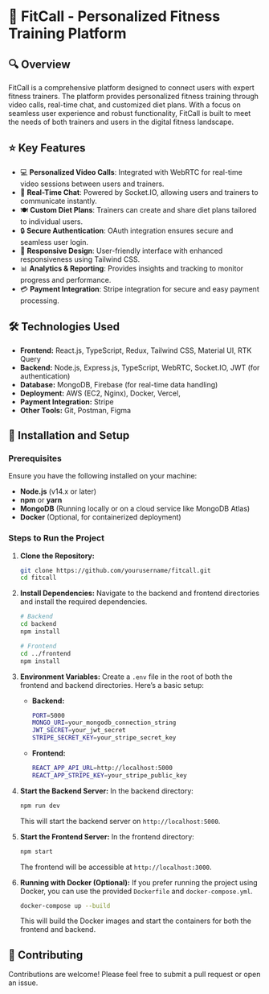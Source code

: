 # 💪 FitCall - Personalized Fitness Training Platform

## 🔍 Overview
FitCall is a comprehensive platform designed to connect users with expert fitness trainers. The platform provides personalized fitness training through video calls, real-time chat, and customized diet plans. With a focus on seamless user experience and robust functionality, FitCall is built to meet the needs of both trainers and users in the digital fitness landscape.

## ⭐ Key Features
- 💻 **Personalized Video Calls**: Integrated with WebRTC for real-time video sessions between users and trainers.
- 📨 **Real-Time Chat**: Powered by Socket.IO, allowing users and trainers to communicate instantly.
- 🍽️ **Custom Diet Plans**: Trainers can create and share diet plans tailored to individual users.
- 🔒 **Secure Authentication**: OAuth integration ensures secure and seamless user login.
- 📱 **Responsive Design**: User-friendly interface with enhanced responsiveness using Tailwind CSS.
- 📊 **Analytics & Reporting**: Provides insights and tracking to monitor progress and performance.
- 💳 **Payment Integration**: Stripe integration for secure and easy payment processing.

## 🛠️ Technologies Used
- **Frontend:** React.js, TypeScript, Redux, Tailwind CSS, Material UI, RTK Query
- **Backend:** Node.js, Express.js, TypeScript, WebRTC, Socket.IO, JWT (for authentication)
- **Database:** MongoDB, Firebase (for real-time data handling)
- **Deployment:** AWS (EC2, Nginx), Docker, Vercel,
- **Payment Integration:** Stripe
- **Other Tools:** Git, Postman, Figma

## 🚀 Installation and Setup

### Prerequisites
Ensure you have the following installed on your machine:
- **Node.js** (v14.x or later)
- **npm** or **yarn**
- **MongoDB** (Running locally or on a cloud service like MongoDB Atlas)
- **Docker** (Optional, for containerized deployment)

### Steps to Run the Project
1. **Clone the Repository:**
    ```bash
    git clone https://github.com/yourusername/fitcall.git
    cd fitcall
    ```
2. **Install Dependencies:** Navigate to the backend and frontend directories and install the required dependencies.
    ```bash
    # Backend
    cd backend
    npm install

    # Frontend
    cd ../frontend
    npm install
    ```
3. **Environment Variables:** Create a `.env` file in the root of both the frontend and backend directories. Here’s a basic setup:
    - **Backend:**
        ```bash
        PORT=5000
        MONGO_URI=your_mongodb_connection_string
        JWT_SECRET=your_jwt_secret
        STRIPE_SECRET_KEY=your_stripe_secret_key
        ```
    - **Frontend:**
        ```bash
        REACT_APP_API_URL=http://localhost:5000
        REACT_APP_STRIPE_KEY=your_stripe_public_key
        ```
4. **Start the Backend Server:** In the backend directory:
    ```bash
    npm run dev
    ```
    This will start the backend server on `http://localhost:5000`.

5. **Start the Frontend Server:** In the frontend directory:
    ```bash
    npm start
    ```
    The frontend will be accessible at `http://localhost:3000`.

6. **Running with Docker (Optional):** If you prefer running the project using Docker, you can use the provided `Dockerfile` and `docker-compose.yml`.
    ```bash
    docker-compose up --build
    ```
    This will build the Docker images and start the containers for both the frontend and backend.

## 🤝 Contributing
Contributions are welcome! Please feel free to submit a pull request or open an issue.

